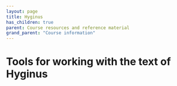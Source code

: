 ```yaml
---
layout: page
title: Hyginus
has_children: true
parent: Course resources and reference material
grand_parent: "Course information"
---
```


# Tools for working with the text of Hyginus
